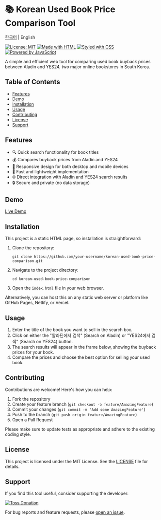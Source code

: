 # 📚 Korean Used Book Price Comparison Tool

[한국어](README.md) | English

[![License: MIT](https://img.shields.io/badge/License-MIT-yellow.svg)](https://opensource.org/licenses/MIT)
[![Made with HTML](https://img.shields.io/badge/Made%20with-HTML-E34F26?logo=html5&logoColor=white)](https://html.spec.whatwg.org/)
[![Styled with CSS](https://img.shields.io/badge/Styled%20with-CSS-1572B6?logo=css3&logoColor=white)](https://www.w3.org/Style/CSS/)
[![Powered by JavaScript](https://img.shields.io/badge/Powered%20by-JavaScript-F7DF1E?logo=javascript&logoColor=black)](https://developer.mozilla.org/en-US/docs/Web/JavaScript)

A simple and efficient web tool for comparing used book buyback prices between Aladin and YES24, two major online bookstores in South Korea.

## Table of Contents

- [Features](#features)
- [Demo](#demo)
- [Installation](#installation)
- [Usage](#usage)
- [Contributing](#contributing)
- [License](#license)
- [Support](#support)

## Features

- 🔍 Quick search functionality for book titles
- 💰 Compares buyback prices from Aladin and YES24
- 📱 Responsive design for both desktop and mobile devices
- 🚀 Fast and lightweight implementation
- 🌐 Direct integration with Aladin and YES24 search results
- 🔒 Secure and private (no data storage)

## Demo

[Live Demo](https://used-book-buyback-price-search.pages.dev/)
## Installation

This project is a static HTML page, so installation is straightforward:

1. Clone the repository:
   ```
   git clone https://github.com/your-username/korean-used-book-price-comparison.git
   ```
2. Navigate to the project directory:
   ```
   cd korean-used-book-price-comparison
   ```
3. Open the `index.html` file in your web browser.

Alternatively, you can host this on any static web server or platform like GitHub Pages, Netlify, or Vercel.

## Usage

1. Enter the title of the book you want to sell in the search box.
2. Click on either the "알라딘에서 검색" (Search on Aladin) or "YES24에서 검색" (Search on YES24) button.
3. The search results will appear in the frame below, showing the buyback prices for your book.
4. Compare the prices and choose the best option for selling your used book.

## Contributing

Contributions are welcome! Here's how you can help:

1. Fork the repository
2. Create your feature branch (`git checkout -b feature/AmazingFeature`)
3. Commit your changes (`git commit -m 'Add some AmazingFeature'`)
4. Push to the branch (`git push origin feature/AmazingFeature`)
5. Open a Pull Request

Please make sure to update tests as appropriate and adhere to the existing coding style.

## License

This project is licensed under the MIT License. See the [LICENSE](LICENSE) file for details.

## Support

If you find this tool useful, consider supporting the developer:

[![Toss Donation](https://img.shields.io/badge/Donate-Toss-blue)](https://toss.me/hongv)

For bug reports and feature requests, please [open an issue](https://github.com/your-username/korean-used-book-price-comparison/issues).

